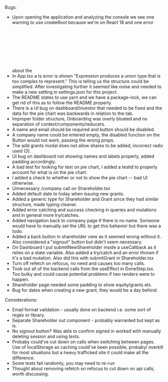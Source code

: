 Bugs:

- Upon opening the application and analyzing the console we see one warning to use createRoot because we're on React 18 and one error about the <svg> attribute height expected to be "auto". Changed from "auto" to "100%" to match pattern in Home.tsx svg reference.
- In App.tsx a ts error is shown "Expression produces a union type that is too complex to represent." This is telling us the structure could be simplified. After investigating further it seemed like noise and needed to make a new setting in settings.json for this project.
- The README states to use yarn and we have a package-lock, we can get rid of this as to follow the README properly.
- There is a UI bug on dashboard/investor that needed to be fixed and the data for the pie chart was backwards in relation to the tab.
- Improper folder structure, Onboarding was overly bloated and no separation of context/components/reducers.
- A name and email should be required and button should be disabled.
- A company name could be entered empty, the disabled function on the Button would not work, passing the wrong props.
- The add grants modal does not allow shares to be added, incorrect radix used (3).
- UI bug on dashboard not showing names and labels properly, added padding accordingly.
- A bad test for looking for text on pie chart, I added a testid to properly account for what is on the pie chart.
- I added a check to whether or not to show the pie chart -- bad UI otherwise.
- Unnecessary /company call on Shareholder.tsx
- Added default date to today when issuing new grants.
- Added a generic type for Shareholder and Grant since they had similar structure, made typing cleaner.
- Added error catching and success checking in queries and mutations and in general more try/catches.
- Added navigation back to company page if there is no name. Someone would have to manually set the URL to get this behavior but there was a todo.
- Added a back button in shareholder view as it seemed wrong without it. Also considered a "signout" button but didn't seem necessary.
- On Dashboard I put submitNewShareholder inside a useCallback as it relies on a state variable. Also added a try/catch and an error thrown if it's a bad mutation. Also did this with submitGrant in Shareholder.tsx
- Turn off refetch on refocus, no need and causes too many calls.
- Took out all of the backend calls from the useEffect in DoneStep.tsx. Too bulky and could cause potential problems if two renders were to happen.
- Shareholder page needed some padding to show equity/grants etc.
- Bug for dates when creating a new grant, they would be a day behind.

Considerations:

- Email format validation - usually done on backend i.e. some sort of regex or library.
- Separate Shareholder out component - probably warranted but kept as is.
- No signout button? Was able to confirm signed in worked with manually deleting session and using tests.
- Probaby could've cut down on calls when switching between pages. Use of localStorage as caching could've been possible, probabyl overkill for most situations but a heavy trafficked site it could make all the difference.
- Some tests fail randomly, you may need to re-run
- Thought about removing refetch on refocus to cut down on api calls, worth discussing.
